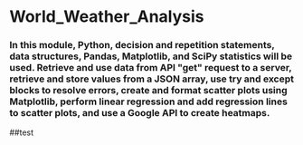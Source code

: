 # World_Weather_Analysis

### In this module, Python, decision and repetition statements, data structures, Pandas, Matplotlib, and SciPy statistics will be used.  Retrieve and use data from API "get" request to a server, retrieve and store values from a JSON array, use try and except blocks to resolve errors, create and format scatter plots using Matplotlib, perform linear regression and add regression lines to scatter plots, and use a Google API to create heatmaps.

##test